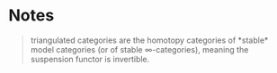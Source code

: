 # Notes

> triangulated categories are the homotopy categories of \*stable\* model categories (or of stable ∞-categories), meaning the suspension functor is invertible.